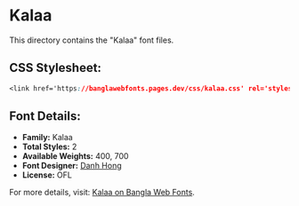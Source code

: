 # Kalaa

This directory contains the "Kalaa" font files.

## CSS Stylesheet:
```css
<link href='https://banglawebfonts.pages.dev/css/kalaa.css' rel='stylesheet'>
```

## Font Details:
- **Family:** Kalaa
- **Total Styles:** 2
- **Available Weights:** 400, 700
- **Font Designer:** [Danh Hong](https://github.com/danhhong)
- **License:** OFL

For more details, visit: [Kalaa on Bangla Web Fonts](https://banglawebfonts.pages.dev/kalaa/#about).